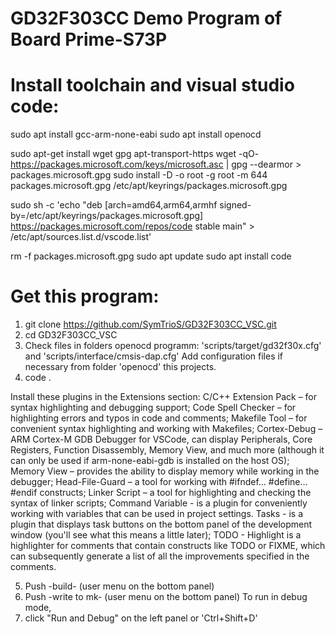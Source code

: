 # GD32F303CC Demo Program of Board Prime-S73P

# Install toolchain and visual studio code:

sudo apt install gcc-arm-none-eabi
sudo apt install openocd

sudo apt-get install wget gpg apt-transport-https
wget -qO- https://packages.microsoft.com/keys/microsoft.asc | gpg --dearmor > packages.microsoft.gpg
sudo install -D -o root -g root -m 644 packages.microsoft.gpg /etc/apt/keyrings/packages.microsoft.gpg

sudo sh -c 'echo "deb [arch=amd64,arm64,armhf signed-by=/etc/apt/keyrings/packages.microsoft.gpg] https://packages.microsoft.com/repos/code stable main" > /etc/apt/sources.list.d/vscode.list'

rm -f packages.microsoft.gpg
sudo apt update
sudo apt install code

# Get this program:
1.  git clone https://github.com/SymTrioS/GD32F303CC_VSC.git
2.  cd GD32F303CC_VSC
3.  Check files in folders openocd programm: 'scripts/target/gd32f30x.cfg' and 'scripts/interface/cmsis-dap.cfg'
    Add configuration files if necessary from folder 'openocd' this projects.
4.  code .

Install these plugins in the Extensions section:
C/C++ Extension Pack – for syntax highlighting and debugging support;
Code Spell Checker – for highlighting errors and typos in code and comments;
Makefile Tool – for convenient syntax highlighting and working with Makefiles;
Cortex-Debug – ARM Cortex-M GDB Debugger for VSCode, can display Peripherals, Core Registers, Function Disassembly, Memory View, and much more (although it can only be used if arm-none-eabi-gdb is installed on the host OS);
Memory View – provides the ability to display memory while working in the debugger;
Head-File-Guard – a tool for working with #ifndef… #define… #endif constructs;
Linker Script – a tool for highlighting and checking the syntax of linker scripts;
Command Variable - is a plugin for conveniently working with variables that can be used in project settings.
Tasks - is a plugin that displays task buttons on the bottom panel of the development window (you'll see what this means a little later);
TODO - Highlight is a highlighter for comments that contain constructs like TODO or FIXME, which can subsequently generate a list of all the improvements specified in the comments.

5.  Push -build-       (user menu on the bottom panel)
6.  Push -write to mk- (user menu on the bottom panel)
    To run in debug mode,
7.  click "Run and Debug" on the left panel or 'Ctrl+Shift+D'
